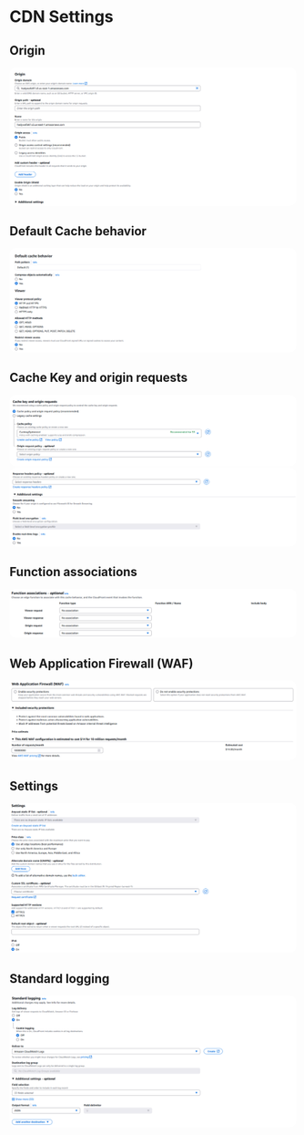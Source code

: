 # CDN Settings

## Origin

<div style="text-align: center;">
  <img src="images/cdn-origin-options.png" style="border-radius: 10px;" alt="Origin Options">
</div>

## Default Cache behavior

<div style="text-align: center;">
  <img src="images/cdn-default-cache-behavior-options.png" style="border-radius: 10px;" alt="Default Cache Behavior Options">
</div>

## Cache Key and origin requests

<div style="text-align: center;">
  <img src="images/cdn-cache-key-and-origin-requests-options.png" style="border-radius: 10px;" alt="Cache Key and Origin Requests Options">
  <img src="images/response-headers-options.png" style="border-radius: 10px;" alt="Cache Key and Origin Requests Options">
</div>

## Function associations

<div style="text-align: center;">
  <img src="images/cdn-function-associations-options.png" style="border-radius: 10px;" alt="Function Associations Options">
</div>

## Web Application Firewall (WAF)

<div style="text-align: center;">
  <img src="images/cdn-waf-options.png" style="border-radius: 10px;" alt="CDN WAF Options">
</div>

## Settings

<div style="text-align: center;">
  <img src="images/cdn-settings-options.png" style="border-radius: 10px;" alt="CDN Settings Options">
</div>

## Standard logging

<div style="text-align: center;">
  <img src="images/standard-logging.png" style="border-radius: 10px;" alt="Standard Logging">
</div>
